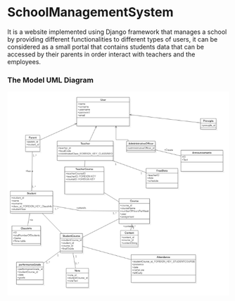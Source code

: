 # SchoolManagementSystem
It is a website implemented using Django framework that manages a
school by providing different functionalities to different types of users, it can be considered as a small portal that contains students
data that can be accessed by their parents in order interact with teachers and the employees.

### The Model UML Diagram
![Screenshot](Screenshots/ModelDesign.PNG)
